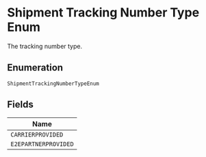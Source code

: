 
# Shipment Tracking Number Type Enum

The tracking number type.

## Enumeration

`ShipmentTrackingNumberTypeEnum`

## Fields

| Name |
|  --- |
| `CARRIERPROVIDED` |
| `E2EPARTNERPROVIDED` |

